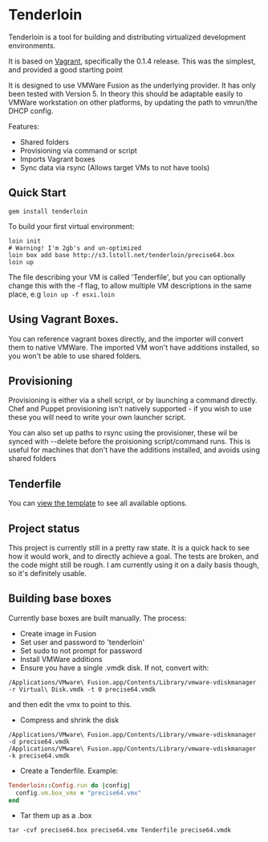 # Tenderloin

Tenderloin is a tool for building and distributing virtualized development environments.

It is based on [Vagrant](http://vagrantup.com), specifically the 0.1.4 release. This was
the simplest, and provided a good starting point

It is designed to use VMWare Fusion as the underlying provider. It has only been tested with Version 5. In theory this should be adaptable easily to VMWare workstation on other platforms, by updating the path to vmrun/the DHCP config.

Features:

* Shared folders
* Provisioning via command or script
* Imports Vagrant boxes
* Sync data via rsync (Allows target VMs to not have tools)

## Quick Start

    gem install tenderloin

To build your first virtual environment:

    loin init
    # Warning! I'm 2gb's and un-optimized
    loin box add base http://s3.lstoll.net/tenderloin/precise64.box
    loin up

The file describing your VM is called 'Tenderfile', but you can optionally change this with
the -f flag, to allow multiple VM descriptions in the same place, e.g `loin up -f esxi.loin`

## Using Vagrant Boxes.

You can reference vagrant boxes directly, and the importer will convert them to native VMWare. The imported VM won't have additions installed, so you won't be able to use shared folders.

## Provisioning

Provisioning is either via a shell script, or by launching a command directly. Chef and Puppet provisioning isn't natively supported - if you wish to use these you will need to write your own launcher script.

You can also set up paths to rsync using the provisioner, these wil be synced with --delete before the proisioning script/command runs. This is useful for machines that don't have the additions installed, and avoids using shared folders

## Tenderfile

You can [view the template](tenderloin/tree/master/templates/Tenderfile) to see all available options.

## Project status

This project is currently still in a pretty raw state. It is a quick hack to see how it would work, and to directly achieve a goal. The tests are broken, and the code might still be rough. I am currently using it on a daily basis though, so it's definitely usable.

## Building base boxes

Currently base boxes are built manually. The process:

* Create image in Fusion
* Set user and password to 'tenderloin'
* Set sudo to not prompt for password
* Install VMWare additions
* Ensure you have a single .vmdk disk. If not, convert with:

``` shell
/Applications/VMware\ Fusion.app/Contents/Library/vmware-vdiskmanager -r Virtual\ Disk.vmdk -t 0 precise64.vmdk
```

and then edit the vmx to point to this.

* Compress and shrink the disk

``` shell
/Applications/VMware\ Fusion.app/Contents/Library/vmware-vdiskmanager -d precise64.vmdk
/Applications/VMware\ Fusion.app/Contents/Library/vmware-vdiskmanager -k precise64.vmdk
```

* Create a Tenderfile. Example:

``` ruby
Tenderloin::Config.run do |config|
  config.vm.box_vmx = "precise64.vmx"
end
```

* Tar them up as a .box

``` shell
tar -cvf precise64.box precise64.vmx Tenderfile precise64.vmdk
```